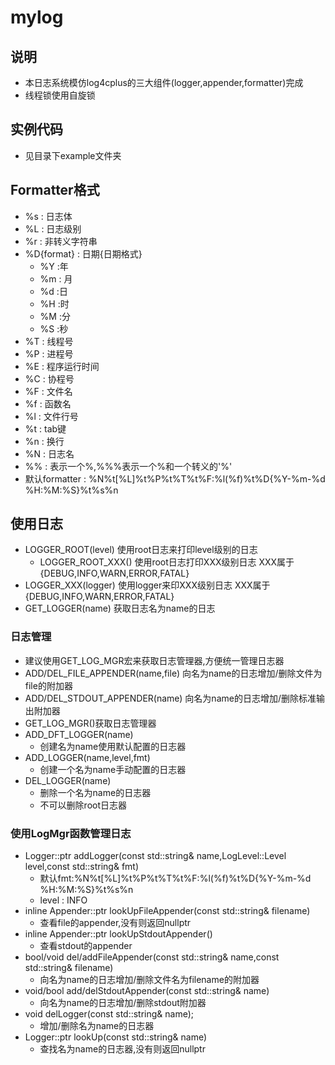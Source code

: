 # mylog

## 说明
 - 本日志系统模仿log4cplus的三大组件(logger,appender,formatter)完成
 - 线程锁使用自旋锁

## 实例代码
 - 见目录下example文件夹
## Formatter格式
 - %s : 日志体
 - %L : 日志级别
 - %r : 非转义字符串
 - %D{format} : 日期{日期格式}
    - %Y :年
    - %m : 月
    - %d :日
    - %H :时
    - %M :分
    - %S :秒
 - %T : 线程号
 - %P : 进程号
 - %E : 程序运行时间
 - %C : 协程号
 - %F : 文件名
 - %f : 函数名	
 - %l : 文件行号
 - %t : tab键	
 - %n : 换行	
 - %N : 日志名		
 - %% : 表示一个%,%%%表示一个%和一个转义的'%'
 - 默认formatter : %N%t[%L]%t%P%t%T%t%F:%l(%f)%t%D{%Y-%m-%d %H:%M:%S}%t%s%n
 
## 使用日志
 - LOGGER_ROOT(level) 使用root日志来打印level级别的日志
   -  LOGGER_ROOT_XXX() 使用root日志打印XXX级别日志 XXX属于{DEBUG,INFO,WARN,ERROR,FATAL}
 - LOGGER_XXX(logger) 使用logger来印XXX级别日志 XXX属于{DEBUG,INFO,WARN,ERROR,FATAL}
 - GET_LOGGER(name) 获取日志名为name的日志
 
### 日志管理
 - 建议使用GET_LOG_MGR宏来获取日志管理器,方便统一管理日志器
 - ADD/DEL_FILE_APPENDER(name,file) 向名为name的日志增加/删除文件为file的附加器
 - ADD/DEL_STDOUT_APPENDER(name) 向名为name的日志增加/删除标准输出附加器
 - GET_LOG_MGR()获取日志管理器
 - ADD_DFT_LOGGER(name)
   - 创建名为name使用默认配置的日志器
 - ADD_LOGGER(name,level,fmt)
   - 创建一个名为name手动配置的日志器
 - DEL_LOGGER(name)
   - 删除一个名为name的日志器
   - 不可以删除root日志器
   
### 使用LogMgr函数管理日志
 - Logger::ptr addLogger(const std::string& name,LogLevel::Level level,const std::string& fmt)
    - 默认fmt:%N%t[%L]%t%P%t%T%t%F:%l(%f)%t%D{%Y-%m-%d %H:%M:%S}%t%s%n
    - level : INFO
 - inline Appender::ptr lookUpFileAppender(const std::string& filename)
   - 查看file的appender,没有则返回nullptr
 - inline Appender::ptr lookUpStdoutAppender()
   - 查看stdout的appender
 - bool/void del/addFileAppender(const std::string& name,const std::string& filename)
   - 向名为name的日志增加/删除文件名为filename的附加器
 - void/bool add/delStdoutAppender(const std::string& name)
   - 向名为name的日志增加/删除stdout附加器
 - void delLogger(const std::string& name);
   - 增加/删除名为name的日志器
 - Logger::ptr lookUp(const std::string& name)
   - 查找名为name的日志器,没有则返回nullptr
